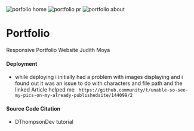 
![porfolio home](https://user-images.githubusercontent.com/64097627/118695244-f9679200-b7da-11eb-940d-5d4a58aba86e.png)
![portfolio pr](https://user-images.githubusercontent.com/64097627/118695298-08e6db00-b7db-11eb-9447-36560e743421.png)
![portfolio about](https://user-images.githubusercontent.com/64097627/118729290-9c340680-b803-11eb-8307-b53ef074ed3e.png)
# Portfolio
Responsive Portfolio Website Judith Moya



#### Deployment
- while deploying i initially had a problem with images displaying and i found out it was an issue to do with characters and file path and the linked Article helped me
``` https://github.community/t/unable-so-see-my-pics-on-my-already-publishedsite/144099/2```

#### Source Code Citation
- DThompsonDev tutorial 
